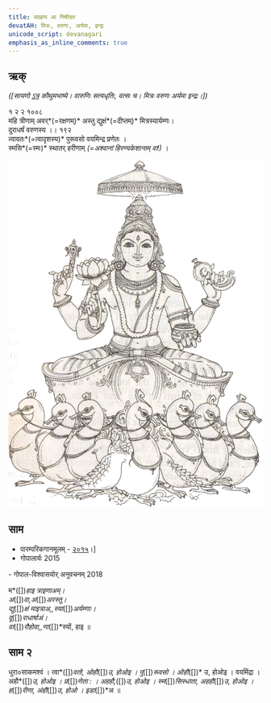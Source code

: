 ```yaml
---
title: सखाय आ निषीदत 
devatAH: मित्रः, वरुणः, अर्यमा, इन्द्रः
unicode_script: devanagari  
emphasis_as_inline_comments: true
---   
```


## ऋक्

*([सायणो [ऽत्र](https://archive.org/details/SamaVedaSanhitaWithSayanabhashyaVolume1SatyavrataSamasrami1874bis/page/n473) कौथुमभाष्ये। वारुणिः सत्यधृतिः, वत्सः च। मित्रः वरुणः अर्यमा इन्द्रः।])*

१ २ २ १००८  
महि त्रीणाम् अवर्*(=रक्षणम्)* अस्तु द्युक्षं*(=दीप्तम्)* मित्रस्यार्यम्णः।  
दुराधर्षं वरुणस्य  ।। १९२  
त्वावतः*(=त्वादृशस्य)* पुरूवसो वयमिन्द्र प्रणेतः  ।  
स्मसि*(=स्मः)* स्थातर् हरीणाम् *(=अश्वानां हिरण्यकेशानाम् वा!)*  ।

![](../images/varuna.png)


## साम
- पारम्परिकगानमूलम् - [२०१५](https://archive.org/stream/sAmaveda-jaiminIya-paravastu-paramparA-docs/UDAKA%20SAANTHI%20SAAMAANI#page/n2/mode/1up&sa=D&ust=1542425956390000)।]
- गोपालार्यः 2015  
<div class="audioEmbed" src="https://archive
.org/download/jaiminIya-sAma-gAna-paravastu-tradition-gopAla-2015/mahi-trINAm.mp3"></div>
- गोपाल-विश्वासयोर् अनुवचनम् 2018  
<div class="audioEmbed" src="https://archive
.org/download/jaiminIya-sAma-gAna-paravastu-tradition-anuvachanam-gopAla-vishvAsa-2018/mahi-trINAm.mp3"></div>

म*([])*हाइ त्राइणाअम्।  
अ*([])*वा,अ*([])*अरस्तू।  
द्यु*([])*क्षं माइत्राअ,,स्या*([])*अर्यम्णाः।  
दू*([])*राधार्षाअं।  
वा*([])*रौहोवा,,णा*([])*स्यों, हाइ ॥

## साम २
धुरा०साकमश्वं । त्वा*([])*वतो, ओहौ*([])*उ, होओइ । पु*([])*रूवसो । ओहौ*([])*
उ, होओइ । वयमिंद्रा । अहौ*([])*उ, होओइ । प्र*([])*णेता : । अहहौ,*([])*उ, होओइ । स्म*([])*सिस्धाता, अहहौ*([])*उ, होओइ । ह*([])*रीणा, अंहौ*([])*उ, होओ । इडा*([])*अ  ॥
